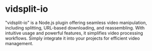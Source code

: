 # vidsplit-io
"vidsplit-io" is a Node.js plugin offering seamless video manipulation, including splitting, URL-based downloading, and reassembling. With intuitive usage and powerful features, it simplifies video processing workflows. Simply integrate it into your projects for efficient video management.
